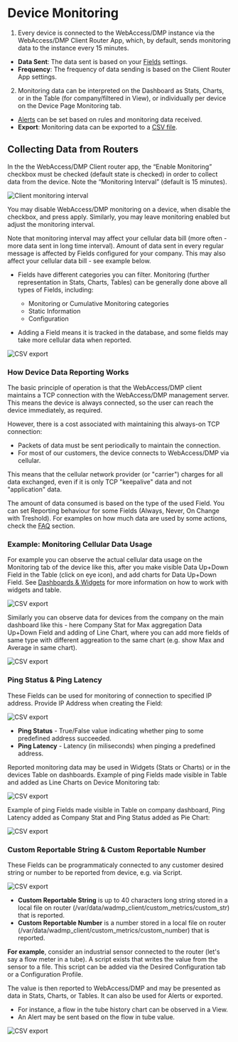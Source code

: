 # Device Monitoring

1. Every device is connected to the WebAccess/DMP instance via the WebAccess/DMP Client Router App, which, by default, sends monitoring data to the instance every 15 minutes.

- **Data Sent**: The data sent is based on your [Fields](/gen3/explanations/device%20management/#_2-fields) settings.
- **Frequency**: The frequency of data sending is based on the Client Router App settings.

2. Monitoring data can be interpreted on the Dashboard as Stats, Charts, or in the Table (for company/filtered in View), or individually per device on the Device Page Monitoring tab. 

- [Alerts](/gen3/explanations/alerts/) can be set based on rules and monitoring data received.
- **Export**: Monitoring data can be exported to a [CSV file](/gen3/explanations/device%20monitoring/#_2-exporting-data-to-csv).


## Collecting Data from Routers

In the the WebAccess/DMP Client router app, the “Enable Monitoring” checkbox must be checked (default state is checked) in order to collect data from the device. Note the “Monitoring Interval” (default is 15 minutes).

![Client monitoring interval](../images/monitoring/dmp-client1.png)

You may disable WebAccess/DMP monitoring on a device, when disable the checkbox, and press apply. Similarly, you may leave monitoring enabled but adjust the monitoring interval.

Note that monitoring interval may affect your cellular data bill (more often - more data sent in long time interval).
Amount of data sent in every regular message is affected by Fields configured for your company. This may also affect your cellular data bill - see example below.

* Fields have different categories you can filter. Monitoring (further representation in Stats, Charts, Tables) can be generally done above all types of Fields, including:

   - Monitoring or Cumulative Monitoring categories
   - Static Information
   - Configuration

- Adding a Field means it is tracked in the database, and some fields may take more cellular data when reported.


![CSV export](../images/monitoring/field-cat.png)

### How Device Data Reporting Works

The basic principle of operation is that the WebAccess/DMP client maintains a TCP connection with the WebAccess/DMP management server. This means the device is always connected, so the user can reach the device immediately, as required.

However, there is a cost associated with maintaining this always-on TCP connection:

- Packets of data must be sent periodically to maintain the connection.
- For most of our customers, the device connects to WebAccess/DMP via cellular.

This means that the cellular network provider (or "carrier") charges for all data exchanged, even if it is only TCP "keepalive" data and not "application" data.

The amount of data consumed is based on the type of the used Field. You can set Reporting behaviour for some Fields (Always, Never, On Change with Treshold). For examples on how much data are used by some actions, check the [FAQ](/gen3/explanations/faq/) section.

### Example: Monitoring Cellular Data Usage

For example you can observe the actual cellular data usage on the Monitoring tab of the device like this, after you make visible Data Up+Down Field in the Table (click on eye icon), and add charts for Data Up+Down Field. See [Dashboards & Widgets](/gen3/explanations/dashboards%20&%20Widgets/) for more information on how to work with widgets and table.

![CSV export](../images/monitoring/data-device.png)

Similarly you can observe data for devices from the company on the main dashboard like this - here Company Stat for Max aggregation Data Up+Down Field and adding of Line Chart, where you can add more fields of same type with different aggreation to the same chart (e.g. show Max and Average in same chart).

![CSV export](../images/monitoring/data-dash.png)

### Ping Status & Ping Latency

These Fields can be used for monitoring of connection to specified IP address. Provide IP Address when creating the Field:

![CSV export](../images/monitoring/ping.png)

- **Ping Status** - True/False value indicating whether ping to some predefined address succeeded.
- **Ping Latency** - Latency (in miliseconds) when pinging a predefined address.

Reported monitoring data may be used in Widgets (Stats or Charts) or in the devices Table on dashboards.
Example of ping Fields made visible in Table and added as Line Charts on Device Monitoring tab:

![CSV export](../images/monitoring/ping-device.png)

Example of ping Fields made visible in Table on company dashboard, Ping Latency added as Company Stat and Ping Status added as Pie Chart:

![CSV export](../images/monitoring/ping-dash.png)

### Custom Reportable String & Custom Reportable Number

These Fields can be programmaticaly connected to any customer desired string or number to be reported from device, e.g. via Script.

![CSV export](../images/monitoring/cust-reportable.png)

- **Custom Reportable String** is up to 40 characters long string stored in a local file on router (/var/data/wadmp_client/custom_metrics/custom_str) that is reported.
- **Custom Reportable Number** is a number stored in a local file on router (/var/data/wadmp_client/custom_metrics/custom_number) that is reported.
  


 **For example**, consider an industrial sensor connected to the router (let's say a flow meter in a tube). A script exists that writes the value from the sensor to a file. This script can be added via the Desired Configuration tab or a Configuration Profile.
  
  The value is then reported to WebAccess/DMP and may be presented as data in Stats, Charts, or Tables. It can also be used for Alerts or exported.

  - For instance, a flow in the tube history chart can be observed in a View.
  - An Alert may be sent based on the flow in tube value.

![CSV export](../images/monitoring/cust-ex.png)
